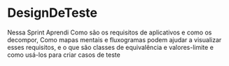 # DesignDeTeste
Nessa Sprint Aprendi Como são os requisitos de aplicativos e como os decompor, Como mapas mentais e fluxogramas podem ajudar a visualizar esses requisitos, e o que são classes de equivalência e valores-limite e como usá-los para criar casos de teste
